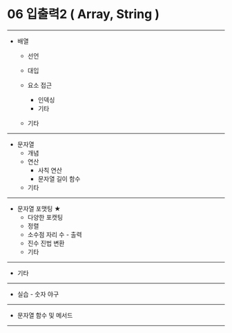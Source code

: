 # 06 입출력2 ( Array, String )

---

* 배열
  * 선언
  * 대입
  * 요소 접근
    * 인덱싱
    * 기타 

  * 기타


---

* 문자열
  * 개념
  * 연산
    * 사칙 연산
    * 문자열 길이 함수
  * 기타

---

* 문자열 포맷팅 ★
  * 다양한 포캣팅
  * 정렬
  * 소수점 자리 수 - 출력
  * 진수 진법 변환
  * 기타

---

* 기타

---

* 실습 - 숫자 야구

---

* 문자열 함수 및 메서드

---

